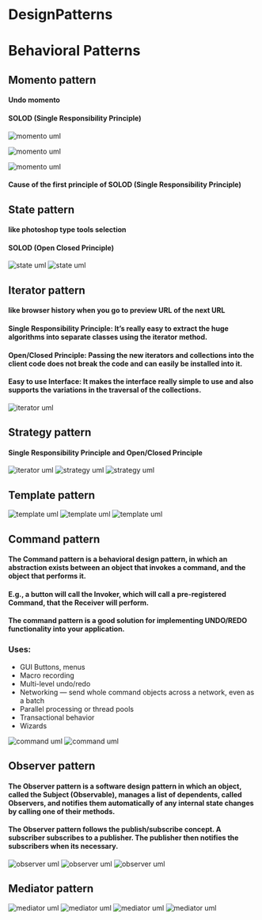 # DesignPatterns


# Behavioral Patterns
 ## Momento pattern
 #### Undo momento
 #### SOLOD (Single Responsibility Principle)

![momento uml](/from_other_sources/momento_pattern/pictures/momento_1.png)

![momento uml](/from_other_sources/momento_pattern/pictures/momento_2.png)

![momento uml](/from_other_sources/momento_pattern/pictures/momento_3.png)

#### Cause of the first principle of SOLOD (Single Responsibility Principle)

## State pattern
#### like photoshop type tools selection
#### SOLOD (Open Closed Principle)
![state uml](/from_other_sources/state_pattern/pictures/state_pattern.png)
![state uml](/from_other_sources/state_pattern/pictures/state_pattern2.png)



## Iterator pattern
#### like browser history when you go to preview URL of the next URL
#### Single Responsibility Principle: It’s really easy to extract the huge algorithms into separate classes using the iterator method.
#### Open/Closed Principle: Passing the new iterators and collections into the client code does not break the code and can easily be installed into it.
#### Easy to use Interface: It makes the interface really simple to use and also supports the variations in the traversal of the collections.
![iterator uml](/from_other_sources/iterator_pattern/pictures/iterator_pattern.png)


## Strategy pattern
#### Single Responsibility Principle and Open/Closed Principle
![iterator uml](/from_other_sources/strategy_pattern/pictures/strategy_pattern1.png)
![strategy uml](/from_other_sources/strategy_pattern/pictures/strategy_pattern2.png)
![strategy uml](/from_other_sources/strategy_pattern/pictures/strategy_pattern3.png)

## Template pattern
![template uml](/from_other_sources/template_pattern/pictures/template_pattern1.png)
![template uml](/from_other_sources/template_pattern/pictures/template_pattern2.png)
![template uml](/from_other_sources/template_pattern/pictures/template_pattern3.png)

## Command pattern
#### The Command pattern is a behavioral design pattern, in which an abstraction exists between an object that invokes a command, and the object that performs it.
#### E.g., a button will call the Invoker, which will call a pre-registered Command, that the Receiver will perform.
#### The command pattern is a good solution for implementing UNDO/REDO functionality into your application.
### Uses:

* GUI Buttons, menus
* Macro recording
* Multi-level undo/redo
* Networking — send whole command objects across a network, even as a batch
* Parallel processing or thread pools
* Transactional behavior
* Wizards

![command uml](/from_other_sources/command_pattern/pictures/command_pattern1.png)
![command uml](/from_other_sources/command_pattern/pictures/command_pattern3.png)

## Observer pattern
#### The Observer pattern is a software design pattern in which an object, called the Subject (Observable), manages a list of dependents, called Observers, and notifies them automatically of any internal state changes by calling one of their methods.
#### The Observer pattern follows the publish/subscribe concept. A subscriber subscribes to a publisher. The publisher then notifies the subscribers when its necessary.
![observer uml](/from_other_sources/observer_pattern/pictures/observer_pattern.png)
![observer uml](/from_other_sources/observer_pattern/pictures/observer_pattern1.png)
![observer uml](/from_other_sources/observer_pattern/pictures/observer_pattern2.png)

## Mediator pattern
![mediator uml](/from_other_sources/mediator_pattern/pictures/mediator_pattern.png)
![mediator uml](/from_other_sources/mediator_pattern/pictures/mediator_pattern2.png)
![mediator uml](/from_other_sources/mediator_pattern/pictures/mediator_pattern3.png)
![mediator uml](/from_other_sources/mediator_pattern/pictures/mediator_pattern4.png)



